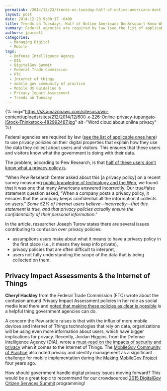 ```yaml
---
permalink: /2014/12/23/trends-on-tuesday-half-of-online-americans-dont-know-what-a-privacy-policy-is/
layout: post
date: 2014-12-23 9:00:17 -0400
title: Trends on Tuesday\: Half of Online Americans Don&rsquo;t Know What a Privacy Policy Is
summary: Federal agencies are required by law (see the list of applicable ones here) to use privacy policies on their digital properties that explain how they use the data they collect about users and visitors. This ensures that these users and visitors know what the government is doing with their data. The problem, according to Pew
authors: jparcell
categories:
  - Managing Digital
  - Mobile
tags:
  - Defense Intelligence Agency
  - DIA
  - DigitalGov Summit
  - Federal Trade Commission
  - FTC
  - Internet of things
  - mobile gov community of practice
  - Mobile UX Guideline 6
  - Privacy Impact Assessment
  - Trends on Tuesday
---
```


{% img="https://s3.amazonaws.com/sitesusa/wp-content/uploads/sites/212/2014/12/600-x-226-Online-privacy-tupungato-iStock-Thinkstock-482992487.jpg" alt="Word cloud about online privacy" %} 

Federal agencies are required by law ([see the list of applicable ones here](/resources/checklist-of-requirements-for-federal-digital-services/#PImngmnt)) to use privacy policies on their digital properties that explain how they use the data they collect about users and visitors. This ensures that these users and visitors know what the government is doing with their data.

The problem, according to Pew Research, is that [half of these users don&#8217;t know what a privacy policy is](http://www.pewresearch.org/fact-tank/2014/12/04/half-of-americans-dont-know-what-a-privacy-policy-is/?utm_source=Pew+Research+Center&utm_campaign=2d494ce46d-Pew_Internet_newsletter_121014&utm_medium=email&utm_term=0_3e953b9b70-2d494ce46d-399422789).

&#8220;When Pew Research Center asked about this [a privacy policy] on a recent survey measuring [public knowledge of technology and the Web](http://www.pewinternet.org/2014/11/25/web-iq/), we found that it was one that many Americans answered incorrectly. Our true/false statement question asked, “When a company posts a privacy policy, it ensures that the company keeps confidential all the information it collects on users.” _Some 52% of Internet users believe—incorrectly—that this statement is true, and that privacy policies actually ensure the confidentiality of their personal information_.&#8221;

In the article, researcher Joseph Turow states there are several issues contributing to confusion over privacy policies:

  * assumptions users make about what it means to have a privacy policy in the first place (i.e., it means they keep info private),
  * privacy policies that are often difficult to interpret,
  * users not fully understanding the scope of the data that is being collected on them.

## Privacy Impact Assessments & the Internet of Things

**Cheryl Hackley** from the Federal Trade Commission (FTC) wrote about the confusion around Privacy Impact Assessment policies in her role as social media lead there and [noted that making these policies as clear is possible](https://www.WHATEVER/2013/09/20/privacy-policies-terms-of-service-and-pias-oh-my/?utm_source=rss&utm_medium=rss&utm_campaign=privacy-policies-terms-of-service-and-pias-oh-my) is a helpful thing government agencies can do.

A concern the Pew article raises is that with the influx of more mobile devices and Internet of Things technologies that rely on data, organizations will be using even more information about users, which have bigger implications for privacy. Recently, Jordan Higgins, from the Defense Intelligence Agency (DIA), wrote a [must-read on the impacts of security and privacy](https://www.WHATEVER/2014/10/30/cyber-house-of-horrors/ "Beware the Cyber Security House of Horrors!") when it comes to the Internet of Things. The [MobileGov Community of Practice](https://www.WHATEVER/communities/mobile/ "Mobile") also noted privacy and identify management as a significant challenge for mobile implementation during the [Making MobileGov Project](https://www.WHATEVER/2011/06/21/making-mobile-gov-project/ "Making Mobile Gov Project") four years ago.

How should government handle digital privacy issues moving forward? This would be a great topic to recommend for our crowdsourced [2015 DigitalGov Citizen Services Summit](https://www.WHATEVER/2014/12/15/crowdsourced-digital-citizen-services-summit/ "Crowdsourced Digital Citizen Services Summit") programming!

&nbsp;